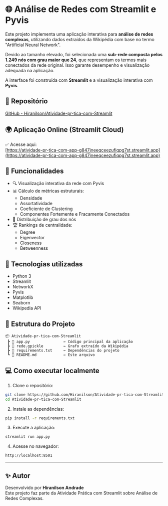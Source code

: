 # 🌐 Análise de Redes com Streamlit e Pyvis

Este projeto implementa uma aplicação interativa para **análise de redes complexas**, utilizando dados extraídos da Wikipédia com base no termo "Artificial Neural Network".

Devido ao tamanho elevado, foi selecionada uma **sub-rede composta pelos 1.249 nós com grau maior que 24**, que representam os termos mais conectados da rede original. Isso garante desempenho e visualização adequada na aplicação.

A interface foi construída com **Streamlit** e a visualização interativa com **Pyvis**.

## 🔗 Repositório

[GitHub - Hiranilson/Atividade-pr-tica-com-Streamlit](https://github.com/Hiranilson/Atividade-pr-tica-com-Streamlit)

## 🌍 Aplicação Online (Streamlit Cloud)

✅ Acesse aqui:  
[https://atividade-pr-tica-com-app-g847jneeqceezufiqpg7st.streamlit.app](https://atividade-pr-tica-com-app-g847jneeqceezufiqpg7st.streamlit.app)

## 🚀 Funcionalidades

- 🔍 Visualização interativa da rede com Pyvis
- 📊 Cálculo de métricas estruturais:
  - Densidade
  - Assortatividade
  - Coeficiente de Clustering
  - Componentes Fortemente e Fracamente Conectados
- 🎯 Distribuição de grau dos nós
- 🏆 Rankings de centralidade:
  - Degree
  - Eigenvector
  - Closeness
  - Betweenness

## 🧠 Tecnologias utilizadas

- Python 3
- Streamlit
- NetworkX
- Pyvis
- Matplotlib
- Seaborn
- Wikipedia API

## 📁 Estrutura do Projeto

```
📦 Atividade-pr-tica-com-Streamlit
 ┣ 📜 app.py               ← Código principal da aplicação
 ┣ 📜 rede.gpickle         ← Grafo extraído da Wikipédia
 ┣ 📜 requirements.txt     ← Dependências do projeto
 ┗ 📜 README.md            ← Este arquivo
```

## 💻 Como executar localmente

1. Clone o repositório:

```bash
git clone https://github.com/Hiranilson/Atividade-pr-tica-com-Streamlit.git
cd Atividade-pr-tica-com-Streamlit
```

2. Instale as dependências:

```bash
pip install -r requirements.txt
```

3. Execute a aplicação:

```bash
streamlit run app.py
```

4. Acesse no navegador:

```
http://localhost:8501
```

---

## ✨ Autor

Desenvolvido por **Hiranilson Andrade**  
Este projeto faz parte da Atividade Prática com Streamlit sobre Análise de Redes Complexas.
